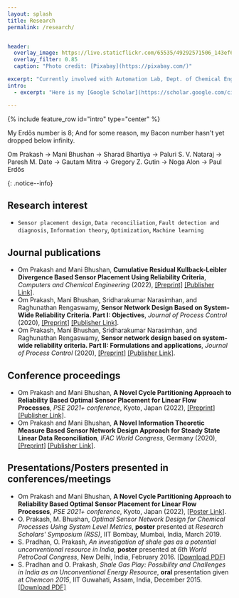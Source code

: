 ```yaml
---
layout: splash
title: Research
permalink: /research/


header:
  overlay_image: https://live.staticflickr.com/65535/49292571506_143ef68920_o.jpg #https://live.staticflickr.com/65535/49292154623_228b176860_o.jpg
  overlay_filter: 0.85
  caption: "Photo credit: [Pixabay](https://pixabay.com/)"

excerpt: "Currently involved with Automation Lab, Dept. of Chemical Engineering, IIT Bombay, India"
intro: 
  - excerpt: "Here is my [Google Scholar](https://scholar.google.com/citations?hl=en&user=B0GS6lsAAAAJ) and [ResearchGate](https://www.researchgate.net/profile/Om_Prakash120) profile."

---
```

{% include feature_row id="intro" type="center" %}

<!--- <summary> <i class="fas fa-plus-circle"></i> My Erdős number is 8; And for some reason, my Bacon number hasn't yet dropped below infinity.</summary>
<p>
Om Prakash -> Mani Bhushan -> Sharad Bhartiya -> Paluri S. V. Nataraj -> Paresh M. Date -> Gautam Mitra -> Gregory Z. Gutin -> Noga Alon -> Paul Erdős
</p>
</details>
{: .notice--info} -->

<i class="fas fa-plus-circle"></i> My Erdős number is 8; And for some reason, my Bacon number hasn't yet dropped below infinity.
<p>
Om Prakash -> Mani Bhushan -> Sharad Bhartiya -> Paluri S. V. Nataraj -> Paresh M. Date -> Gautam Mitra -> Gregory Z. Gutin -> Noga Alon -> Paul Erdős
</p>
{: .notice--info} 

## Research interest
- `Sensor placement design`, `Data reconciliation`, `Fault detection and diagnosis`, `Information theory`, `Optimization`, `Machine learning`

## Journal publications
- Om Prakash and Mani Bhushan, **Cumulative Residual Kullback-Leibler Divergence Based Sensor Placement Using Reliability Criteria**, *Computers and Chemical Engineering* (2022), [[Preprint]](https://www.researchgate.net/publication/361864977_Cumulative_Residual_Kullback-Leibler_Divergence_Based_Sensor_Placement_Using_Reliability_Criteria) [[Publisher Link]](https://doi.org/10.1016/j.compchemeng.2022.107908).
- Om Prakash, Mani Bhushan, Sridharakumar Narasimhan, and Raghunathan Rengaswamy, **Sensor Network Design Based on System-Wide Reliability Criteria. Part I: Objectives**, *Journal of Process Control* (2020), [[Preprint]](https://www.researchgate.net/publication/343698496_Sensor_network_design_based_on_system-wide_reliability_criteria_Part_I_Objectives) [[Publisher Link]](https://doi.org/10.1016/j.jprocont.2020.07.007).
- Om Prakash, Mani Bhushan, Sridharakumar Narasimhan, and Raghunathan Rengaswamy, **Sensor network design based on system-wide reliability criteria. Part II: Formulations and applications**, *Journal of Process Control* (2020), [[Preprint]](https://www.researchgate.net/publication/343205556_Sensor_network_design_based_on_system-wide_reliability_criteria_Part_II_Formulations_and_applications) [[Publisher Link]](https://doi.org/10.1016/j.jprocont.2020.07.004).


## Conference proceedings
- Om Prakash and Mani Bhushan, **A Novel Cycle Partitioning Approach to Reliability Based Optimal Sensor Placement for Linear Flow Processes**, *PSE 2021+ conference*, Kyoto, Japan (2022), [[Preprint]](https://www.researchgate.net/publication/361864979_A_Novel_Cycle_Partitioning_Approach_to_Reliability_Based_Optimal_Sensor_Placement_for_Linear_Flow_Processes) [[Publisher Link]]().
- Om Prakash and Mani Bhushan, **A Novel Information Theoretic Measure Based Sensor Network Design Approach for Steady State Linear Data Reconciliation**, *IFAC World Congress*, Germany (2020), [[Preprint]](https://www.researchgate.net/publication/350912110_A_Novel_Information_Theoretic_Measure_Based_Sensor_Network_Design_Approach_for_Steady_State_Linear_Data_Reconciliation) [[Publisher Link]](https://doi.org/10.1016/j.ifacol.2020.12.1750).

## Presentations/Posters presented in conferences/meetings
- Om Prakash and Mani Bhushan, **A Novel Cycle Partitioning Approach to Reliability Based Optimal Sensor Placement for Linear Flow Processes**, *PSE 2021+ conference*, Kyoto, Japan (2022), [[Poster Link]](https://www.researchgate.net/publication/361865119_A_Novel_Cycle_Partitioning_Approach_to_Reliability_Based_Optimal_Sensor_Placement_for_Linear_Flow_Processes).
- O. Prakash, M. Bhushan, *Optimal Sensor Network Design for Chemical Processes Using System Level Metrics*, **poster** presented at *Research Scholars' Symposium (RSS)*, IIT Bombay, Mumbai, India, March 2019.
- S. Pradhan, O. Prakash, *An investigation of shale gas as a potential unconventional resource in India*, **poster** presented at *6th World PetroCoal Congress*, New Delhi, India, February 2016. [[Download PDF]](https://www.researchgate.net/publication/307930096_An_investigation_of_shale_gas_as_a_potential_unconventional_resource_in_India)
- S. Pradhan and O. Prakash, *Shale Gas Play: Possibility and Challenges in India as an Unconventional Energy Resource*, **oral** presentation given at *Chemcon 2015*, IIT Guwahati, Assam, India, December 2015. [[Download PDF]](https://www.researchgate.net/publication/307931834_Shale_Gas_Play_Possibility_and_Challenges_in_India_as_an_Unconventional_Energy_Resource/stats)

